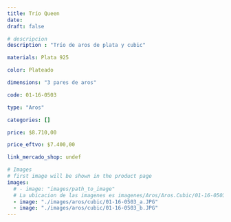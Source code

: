 ```yaml
---
title: Trío Queen
date: 
draft: false

# descripcion
description : "Trío de aros de plata y cubic"

materials: Plata 925

color: Plateado

dimensions: "3 pares de aros"

code: 01-16-0503

type: "Aros"

categories: []

price: $8.710,00

price_eftvo: $7.400,00

link_mercado_shop: undef

# Images
# first image will be shown in the product page
images:
  # - image: "images/path_to_image"
  # La ubicacion de las imagenes es imagenes/Aros/Aros.Cubic/01-16-0503-trio-queen
  - image: "./images/aros/cubic/01-16-0503_a.JPG"
  - image: "./images/aros/cubic/01-16-0503_b.JPG"
---
```

